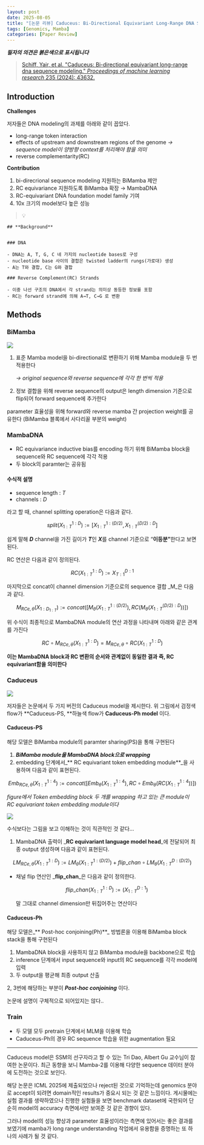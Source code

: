 ```yaml
---
layout: post
date: 2025-08-05
title: "[논문 리뷰] Caduceus: Bi-Directional Equivariant Long-Range DNA Sequence Modeling"
tags: [Genomics, Mamba]
categories: [Paper Review]
---
```


<span class="notion-red">_**필자의 의견은 붉은색으로 표시됩니다**_</span>


> [Schiff, Yair, et al. "Caduceus: Bi-directional equivariant long-range dna sequence modeling." ](https://pmc.ncbi.nlm.nih.gov/articles/PMC12189541/)[_Proceedings of machine learning research_](https://pmc.ncbi.nlm.nih.gov/articles/PMC12189541/)[ 235 (2024): 43632.](https://pmc.ncbi.nlm.nih.gov/articles/PMC12189541/)



## Introduction


**Challenges**


저자들은 DNA modeling의 과제를 아래와 같이 꼽았다.

- long-range token interaction
- effects of upstream and downstream regions of the genome 
_→ sequence model이 양방향 context를 처리해야 함을 의미_
- reverse complementarity(RC)

**Contribution**

1. bi-direcrional sequence modeling 지원하는 BiMamba 제안
1. RC equivariance 지원하도록 BiMamba 확장 → MambaDNA
1. RC-equivariant DNA foundation model family 기여
1. 10x 크기의 model보다 높은 성능

> 💡 


	## **Background**


	### DNA

	- DNA는 A, T, G, C 네 가지의 nucleotide bases로 구성
	- nucleotide base 사이의 결합은 twisted ladder의 rungs(가로대) 생성
	- A는 T와 결합, C는 G와 결합

	### Reverse Complement(RC) Strands

	- 이중 나선 구조의 DNA에서 각 strand는 의미상 동등한 정보를 포함
	- RC는 forward strand에 의해 A→T, C→G 로 변환


## Methods



### BiMamba


![](https://prod-files-secure.s3.us-west-2.amazonaws.com/542b861c-36a8-4051-84e5-8804b6728dba/2c247d59-7815-4980-99f0-8f0d21f445a7/image.png?X-Amz-Algorithm=AWS4-HMAC-SHA256&X-Amz-Content-Sha256=UNSIGNED-PAYLOAD&X-Amz-Credential=ASIAZI2LB4662BFXT5A5%2F20251003%2Fus-west-2%2Fs3%2Faws4_request&X-Amz-Date=20251003T050118Z&X-Amz-Expires=3600&X-Amz-Security-Token=IQoJb3JpZ2luX2VjEKX%2F%2F%2F%2F%2F%2F%2F%2F%2F%2FwEaCXVzLXdlc3QtMiJIMEYCIQDupWBz0EjvWRzE4MJYwZfUpNrpm8bRhi3R3WoZ77%2BbwgIhAIQ3fQbm9TRrUUdyq%2BcoBvT04BW3vP2p525Trm%2FuznmOKv8DCD4QABoMNjM3NDIzMTgzODA1IgxZjSJXLDRI%2BDeoRIoq3APf4bNK2GWAT%2BTOxKTY%2F5TzjsdJWStwQ0Nq2YwLlhSsbi2trjEZU9uTpPbKHqaS%2B4%2Be9GvSzVkY2xPVx0OeuA7bB4Ji1yKUMbcDNcHg%2FIkYykQX%2FwxlkM8rM6856UkhUsqrUUukceA0zllP%2B%2BCyczJXickEd1m0WbHNP4W3dRPMzWTOlOkNrggYbbRZkwM6a1ubMVJN3CNoNCCDyyt6xGfaal5WxrXjq0XH8L3r73c5CNKm1ykYlrrneNKrd%2F0tMRI2PWRsW1Sx%2FPLtF3JewFOs9xxU8YUEDzg3HtyDNcKzyOz9LYwmjQOj2S4lmXbBBeXQazg6ZuRp%2BPNicDxrRA%2BEcWG%2FX1LcRUtZvr0Fs0oNJTVDCA4tvGaMZXBiUPBPnGMxlDEMyCZo3iVha5O9S53KQ3K5w3GMNcFeH5Jm6Z5E4LzWjyW34BfmwIEFWbMXYX6qBjo4TMB7grcpkSHJyiVxvTcHXVnsxWAND1wCG0Pk7bSi1vDxAL6lNEGDB3ykp8GSPsruKeTfAnc%2B6LqpjQVkFtfIX8QI3OkapqLJu26yHmUYMnIPsg89npHsJU%2BHuxu%2BAwR0kT36OiAZp82Yuybzjq%2F%2FkGHQrV4mDIc%2FbdR0nvyPHcWY%2BLaMprO9STCSrf3GBjqkAQaGVBjZtV2mbZl%2FWkVFSqNFS15qNoiA79fYpDk7h6mZD81bxCL%2BadL%2FvX%2Bev1ljX6RWrELBKQVTHplrT%2FKwi5UmVAQbsGNjh4OjXzgRD8n05kWeCdBW4YCO%2BCEtmGZtV%2FEnmINzh5LKgypU5V1rILQmsspeuhLdLLdic3LI1u6Ym3AXQYrwrd%2BfsE0RitdyIr00O3zAo%2FJXV0s4O2SqySzlntoh&X-Amz-Signature=d2defdb7ec0d1855f3d2e425e2274f47d16108c8c28dd7af2bcda959d0071f31&X-Amz-SignedHeaders=host&x-amz-checksum-mode=ENABLED&x-id=GetObject)

1. 표준 Mamba model을 bi-directional로 변환하기 위해 Mamba module을 두 번 적용한다

	_→ original sequence와 reverse sequence에 각각 한 번씩 적용_

1. 정보 결합을 위해 reverse sequence의 output은 length dimension 기준으로 flip되어 forward sequence에 추가한다

parameter 효율성을 위해 forward와 reverse mamba 간 projection weight를 공유한다 (BiMamba 블록에서 사다리꼴 부분의 weight)



### MambaDNA

- RC equivariance inductive bias를 encoding 하기 위해 BiMamba block을 sequence와 RC sequence에 각각 적용
- 두 block의 paramter는 공유됨


#### 수식적 설명

- sequence length : _T_
- channels : _D_

라고 할 때,  channel splitting operation은 다음과 같다.


$$
split(X^{1:D}_{1:T}):=[X^{1:(D/2)}_{1:T},X^{(D/2):D}_{1:T}]
$$


<span class="notion-red">쉽게 말해 </span><span class="notion-red">_**D**_</span><span class="notion-red"> channel을 가진 길이가 </span><span class="notion-red">_**T**_</span><span class="notion-red">인 </span><span class="notion-red">_**X**_</span><span class="notion-red">를 channel 기준으로 “</span><span class="notion-red">**이등분”**</span><span class="notion-red">한다고 보면 된다.</span>


RC 연산은 다음과 같이 정의된다.


$$
RC(X^{1:D}_{1:T}):=X^{D:1}_{T:1}
$$


마지막으로 concat이 channel dimension 기준으로의 sequence 결합 _M_은 다음과 같다.


$$
M_{RCe,\theta}(X_{1:D_{1:T}}):=concat([M_{\theta}(X^{1:(D/2)}_{1:T}),RC(M_{\theta}(X^{(D/2):D}_{1:T}))])
$$


위 수식이 최종적으로 MambaDNA module의 연산 과정을 나타내며 아래와 같은 관계를 가진다


$$
RC\circ M_{RCe,\theta}(X^{1:D}_{1:T}) = M_{RCe,\theta} \circ RC(X^{1:D}_{1:T})
$$


**이는 MambaDNA block과 RC 변환의 순서와 관계없이 동일한 결과 즉, RC equivariant함을 의미한다**



### Caduceus


![](https://prod-files-secure.s3.us-west-2.amazonaws.com/542b861c-36a8-4051-84e5-8804b6728dba/f94a60d7-8145-473b-aef9-7c68d3ec604a/image.png?X-Amz-Algorithm=AWS4-HMAC-SHA256&X-Amz-Content-Sha256=UNSIGNED-PAYLOAD&X-Amz-Credential=ASIAZI2LB4662BFXT5A5%2F20251003%2Fus-west-2%2Fs3%2Faws4_request&X-Amz-Date=20251003T050118Z&X-Amz-Expires=3600&X-Amz-Security-Token=IQoJb3JpZ2luX2VjEKX%2F%2F%2F%2F%2F%2F%2F%2F%2F%2FwEaCXVzLXdlc3QtMiJIMEYCIQDupWBz0EjvWRzE4MJYwZfUpNrpm8bRhi3R3WoZ77%2BbwgIhAIQ3fQbm9TRrUUdyq%2BcoBvT04BW3vP2p525Trm%2FuznmOKv8DCD4QABoMNjM3NDIzMTgzODA1IgxZjSJXLDRI%2BDeoRIoq3APf4bNK2GWAT%2BTOxKTY%2F5TzjsdJWStwQ0Nq2YwLlhSsbi2trjEZU9uTpPbKHqaS%2B4%2Be9GvSzVkY2xPVx0OeuA7bB4Ji1yKUMbcDNcHg%2FIkYykQX%2FwxlkM8rM6856UkhUsqrUUukceA0zllP%2B%2BCyczJXickEd1m0WbHNP4W3dRPMzWTOlOkNrggYbbRZkwM6a1ubMVJN3CNoNCCDyyt6xGfaal5WxrXjq0XH8L3r73c5CNKm1ykYlrrneNKrd%2F0tMRI2PWRsW1Sx%2FPLtF3JewFOs9xxU8YUEDzg3HtyDNcKzyOz9LYwmjQOj2S4lmXbBBeXQazg6ZuRp%2BPNicDxrRA%2BEcWG%2FX1LcRUtZvr0Fs0oNJTVDCA4tvGaMZXBiUPBPnGMxlDEMyCZo3iVha5O9S53KQ3K5w3GMNcFeH5Jm6Z5E4LzWjyW34BfmwIEFWbMXYX6qBjo4TMB7grcpkSHJyiVxvTcHXVnsxWAND1wCG0Pk7bSi1vDxAL6lNEGDB3ykp8GSPsruKeTfAnc%2B6LqpjQVkFtfIX8QI3OkapqLJu26yHmUYMnIPsg89npHsJU%2BHuxu%2BAwR0kT36OiAZp82Yuybzjq%2F%2FkGHQrV4mDIc%2FbdR0nvyPHcWY%2BLaMprO9STCSrf3GBjqkAQaGVBjZtV2mbZl%2FWkVFSqNFS15qNoiA79fYpDk7h6mZD81bxCL%2BadL%2FvX%2Bev1ljX6RWrELBKQVTHplrT%2FKwi5UmVAQbsGNjh4OjXzgRD8n05kWeCdBW4YCO%2BCEtmGZtV%2FEnmINzh5LKgypU5V1rILQmsspeuhLdLLdic3LI1u6Ym3AXQYrwrd%2BfsE0RitdyIr00O3zAo%2FJXV0s4O2SqySzlntoh&X-Amz-Signature=33c6a073f184bd53b8415a97ffc3c9ce3c7aaadad3ad684638e79df4132f4eff&X-Amz-SignedHeaders=host&x-amz-checksum-mode=ENABLED&x-id=GetObject)


저자들은 논문에서 두 가지 버전의 Caduceus model을 제시한다. 위 그림에서 검정색 flow가 **Caduceus-PS, **하늘색 flow가 **Caduceus-Ph model** 이다.



#### Caduceus-PS


해당 모델은 BiMamba module의 paramter sharing(PS)을 통해 구현된다

1. _**BiMamba module을 MambaDNA block으로 wrapping**_
1. embedding 단계에서_** RC equivariant token embedding module**_을 사용하며 다음과 같이 표현된다.

$$
Emb_{RCe,\theta}(X^{1:4}_{1:T}):=concat([Emb_{\theta}(X^{1:4}_{1:T}),RC \circ Emb_{\theta}(RC(X^{1:4}_{1:T}))])
$$


_figure에서 Token embedding block 두 개를 wrapping 하고 있는 큰 module이 RC equivariant token embedding module이다_


![](https://prod-files-secure.s3.us-west-2.amazonaws.com/542b861c-36a8-4051-84e5-8804b6728dba/b175e4da-71eb-4e91-8c23-a06dabe673c9/image.png?X-Amz-Algorithm=AWS4-HMAC-SHA256&X-Amz-Content-Sha256=UNSIGNED-PAYLOAD&X-Amz-Credential=ASIAZI2LB4662BFXT5A5%2F20251003%2Fus-west-2%2Fs3%2Faws4_request&X-Amz-Date=20251003T050118Z&X-Amz-Expires=3600&X-Amz-Security-Token=IQoJb3JpZ2luX2VjEKX%2F%2F%2F%2F%2F%2F%2F%2F%2F%2FwEaCXVzLXdlc3QtMiJIMEYCIQDupWBz0EjvWRzE4MJYwZfUpNrpm8bRhi3R3WoZ77%2BbwgIhAIQ3fQbm9TRrUUdyq%2BcoBvT04BW3vP2p525Trm%2FuznmOKv8DCD4QABoMNjM3NDIzMTgzODA1IgxZjSJXLDRI%2BDeoRIoq3APf4bNK2GWAT%2BTOxKTY%2F5TzjsdJWStwQ0Nq2YwLlhSsbi2trjEZU9uTpPbKHqaS%2B4%2Be9GvSzVkY2xPVx0OeuA7bB4Ji1yKUMbcDNcHg%2FIkYykQX%2FwxlkM8rM6856UkhUsqrUUukceA0zllP%2B%2BCyczJXickEd1m0WbHNP4W3dRPMzWTOlOkNrggYbbRZkwM6a1ubMVJN3CNoNCCDyyt6xGfaal5WxrXjq0XH8L3r73c5CNKm1ykYlrrneNKrd%2F0tMRI2PWRsW1Sx%2FPLtF3JewFOs9xxU8YUEDzg3HtyDNcKzyOz9LYwmjQOj2S4lmXbBBeXQazg6ZuRp%2BPNicDxrRA%2BEcWG%2FX1LcRUtZvr0Fs0oNJTVDCA4tvGaMZXBiUPBPnGMxlDEMyCZo3iVha5O9S53KQ3K5w3GMNcFeH5Jm6Z5E4LzWjyW34BfmwIEFWbMXYX6qBjo4TMB7grcpkSHJyiVxvTcHXVnsxWAND1wCG0Pk7bSi1vDxAL6lNEGDB3ykp8GSPsruKeTfAnc%2B6LqpjQVkFtfIX8QI3OkapqLJu26yHmUYMnIPsg89npHsJU%2BHuxu%2BAwR0kT36OiAZp82Yuybzjq%2F%2FkGHQrV4mDIc%2FbdR0nvyPHcWY%2BLaMprO9STCSrf3GBjqkAQaGVBjZtV2mbZl%2FWkVFSqNFS15qNoiA79fYpDk7h6mZD81bxCL%2BadL%2FvX%2Bev1ljX6RWrELBKQVTHplrT%2FKwi5UmVAQbsGNjh4OjXzgRD8n05kWeCdBW4YCO%2BCEtmGZtV%2FEnmINzh5LKgypU5V1rILQmsspeuhLdLLdic3LI1u6Ym3AXQYrwrd%2BfsE0RitdyIr00O3zAo%2FJXV0s4O2SqySzlntoh&X-Amz-Signature=7d632de5a612269b7af145cd8785438e90c0c61a1a1f4966e5de2c7abf9d15df&X-Amz-SignedHeaders=host&x-amz-checksum-mode=ENABLED&x-id=GetObject)


<span class="notion-red">수식보다는 그림을 보고 이해하는 것이 직관적인 것 같다…</span>

1. MambaDNA 출력이 _**RC equivariant language model head**_에 전달되어 최종 output 생성하며 다음과 같이 표현된다.

$$
LM_{RCe,\theta}(X^{1:D}_{1:T}):= LM_{\theta}(X^{1:(D/2)}_{1:T})+flip\_chan\circ LM_{\theta}(X^{D:(D/2)}_{1:T})
$$

- 채널 flip 연산인 _**flip\_chan**_은 다음과 같이 정의한다.

	$$
	flip\_chan(X^{1:D}_{1:T}):=(X^{D:1}_{1:T})
	$$


	말 그대로 channel dimension만 뒤집어주는 연산이다



#### Caduceus-Ph


해당 모델은_** Post-hoc conjoining(Ph)**_ 방법론을 이용해 BiMamba block stack을 통해 구현된다

1. MambaDNA block을 사용하지 않고 BiMamba module을 backbone으로 학습
1. inference 단계에서 input sequence와 input의 RC sequence를 각각 model에 입력
1. 두 output을 평균해 최종 output 산출

2, 3번에 해당하는 부분이 _**Post-hoc conjoining**_ 이다.


<span class="notion-red">논문에 설명이 구체적으로 되어있지는 않다..</span>



### Train

- 두 모델 모두 pretrain 단계에서 MLM을 이용해 학습
- Caduceus-Ph의 경우 RC sequence 학습을 위한 augmentation 필요

---


<span class="notion-red">Caduceus model은 SSM의 선구자라고 할 수 있는 Tri Dao, Albert Gu 교수님이 참여한 논문이다. 최근 동향을 보니 Mamba-2를 이용해 다양한 sequence 데이터 분야에 도전하는 것으로 보인다.</span>


<span class="notion-red">해당 논문은 ICML 2025에 제출되었으나 reject된 것으로 기억하는데 genomics 분야로 accept이 되려면 domain적인 results가 중요시 되는 것 같은 느낌이다. 게시물에는 실험 결과를 생략하였으나 진행한 실험들을 보면 benchmark dataset에 국한되어 단순히 model의 accuracy 측면에서만 보여준 것 같은 경향이 있다.</span>


<span class="notion-red">그러나 model의 성능 향상과 parameter 효율성이라는 측면에 있어서는 좋은 결과를 보였기에 mamba가 long range understanding 작업에서 유용함을 증명하는 또 하나의 사례가 될 것 같다.</span>

